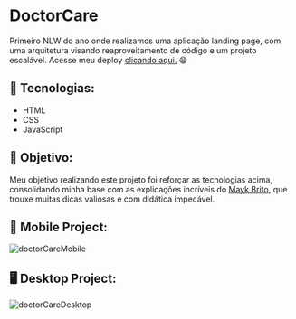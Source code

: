 # DoctorCare
Primeiro NLW do ano onde realizamos uma aplicação landing page, com uma arquitetura visando reaproveitamento de código e um projeto escalável.
Acesse meu deploy <a href= "https://leticiags.github.io/DoctorCare/" target="_blank">clicando aqui.</a> 😁

## 👾 Tecnologias:
- HTML
- CSS
- JavaScript

## 🎯 Objetivo: 
Meu objetivo realizando este projeto foi reforçar as tecnologias acima, consolidando minha base com as explicações incríveis do <a href= "https://www.linkedin.com/in/maykbrito/" target="_blank">Mayk Brito</a>, 
que trouxe muitas dicas valiosas e com didática impecável.

## 📱 Mobile Project:
![doctorCareMobile](https://user-images.githubusercontent.com/69720222/167513362-1f4c2927-2a64-42e8-8367-c06d8496527b.gif)

## 🖥 Desktop Project:
![doctorCareDesktop](https://user-images.githubusercontent.com/69720222/168158801-cffb40b9-2eb0-4243-ba2f-408da3c08124.gif)
